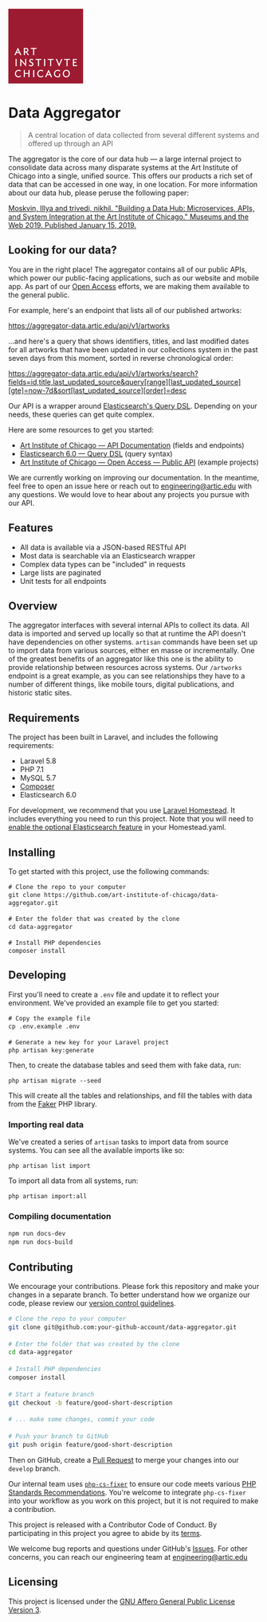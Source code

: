 ![Art Institute of Chicago](https://raw.githubusercontent.com/Art-Institute-of-Chicago/template/master/aic-logo.gif)

# Data Aggregator
> A central location of data collected from several different systems and offered up through an API

The aggregator is the core of our data hub — a large internal project to consolidate data across many disparate systems at the Art Institute of Chicago into a single, unified source. This offers our products a rich set of data that can be accessed in one way, in one location. For more information about our data hub, please peruse the following paper:

[Moskvin, Illya and trivedi, nikhil. "Building a Data Hub: Microservices, APIs, and System Integration at the Art Institute of Chicago." Museums and the Web 2019. Published January 15, 2019.](https://mw19.mwconf.org/paper/building-a-data-hub-microservices-apis-and-system-integration-at-the-art-institute-of-chicago/)


## Looking for our data?

You are in the right place! The aggregator contains all of our public APIs, which power our public-facing applications, such as our website and mobile app. As part of our [Open Access](https://www.artic.edu/open-access) efforts, we are making them available to the general public.

For example, here's an endpoint that lists all of our published artworks:

https://aggregator-data.artic.edu/api/v1/artworks

...and here's a query that shows identifiers, titles, and last modified dates for all artworks that have been updated in our collections system in the past seven days from this moment, sorted in reverse chronological order:

https://aggregator-data.artic.edu/api/v1/artworks/search?fields=id,title,last_updated_source&query[range][last_updated_source][gte]=now-7d&sort[last_updated_source][order]=desc

Our API is a wrapper around [Elasticsearch's Query DSL](https://www.elastic.co/guide/en/elasticsearch/reference/6.0/query-dsl.html). Depending on your needs, these queries can get quite complex.

Here are some resources to get you started:

* [Art Institute of Chicago — API Documentation](https://aggregator-data.artic.edu/home) (fields and endpoints)
* [Elasticsearch 6.0 — Query DSL](https://www.elastic.co/guide/en/elasticsearch/reference/6.0/query-dsl.html) (query syntax)
* [Art Institute of Chicago — Open Access — Public API](https://www.artic.edu/open-access/public-api) (example projects)

We are currently working on improving our documentation. In the meantime, feel free to open an issue here or reach out to engineering@artic.edu with any questions. We would love to hear about any projects you pursue with our API.


## Features

* All data is available via a JSON-based RESTful API
* Most data is searchable via an Elasticsearch wrapper
* Complex data types can be "included" in requests
* Large lists are paginated
* Unit tests for all endpoints


## Overview

The aggregator interfaces with several internal APIs to collect its data. All data is imported and served up locally so that at runtime the API doesn't have dependencies on other systems. `artisan` commands have been set up to import data from various sources, either en masse or incrementally. One of the greatest benefits of an aggregator like this one is the ability to provide relationship between resources across systems. Our `/artworks` endpoint is a great example, as you can see relationships they have to a number of different things, like mobile tours, digital publications, and historic static sites.


## Requirements

The project has been built in Laravel, and includes the following requirements:

* Laravel 5.8
* PHP 7.1
* MySQL 5.7
* [Composer](https://getcomposer.org/)
* Elasticsearch 6.0

For development, we recommend that you use [Laravel Homestead](https://laravel.com/docs/5.8/homestead). It includes everything you need to run this project. Note that you will need to [enable the optional Elasticsearch feature](https://laravel.com/docs/5.8/homestead#installing-optional-features) in your Homestead.yaml.


## Installing

To get started with this project, use the following commands:

```shell
# Clone the repo to your computer
git clone https://github.com/art-institute-of-chicago/data-aggregator.git

# Enter the folder that was created by the clone
cd data-aggregator

# Install PHP dependencies
composer install
```


## Developing

First you'll need to create a `.env` file and update it to reflect  your environment. We've provided an example file to get you started:

```shell
# Copy the example file
cp .env.example .env

# Generate a new key for your Laravel project
php artisan key:generate
```

Then, to create the database tables and seed them with fake data, run:

```shell
php artisan migrate --seed
```

This will create all the tables and relationships, and fill the tables with data from the [Faker](https://github.com/fzaninotto/Faker) PHP library.


### Importing real data

We've created a series of `artisan` tasks to import data from source systems. You can see all the available imports like so:

```shell
php artisan list import
```

To import all data from all systems, run:

```shell
php artisan import:all
```

### Compiling documentation

```bash
npm run docs-dev
npm run docs-build
```

## Contributing

We encourage your contributions. Please fork this repository and make your changes in a separate branch. To better understand how we organize our code, please review our [version control guidelines](https://docs.google.com/document/d/1B-27HBUc6LDYHwvxp3ILUcPTo67VFIGwo5Hiq4J9Jjw).

```bash
# Clone the repo to your computer
git clone git@github.com:your-github-account/data-aggregator.git

# Enter the folder that was created by the clone
cd data-aggregator

# Install PHP dependencies
composer install

# Start a feature branch
git checkout -b feature/good-short-description

# ... make some changes, commit your code

# Push your branch to GitHub
git push origin feature/good-short-description
```

Then on GitHub, create a [Pull Request](https://help.github.com/en/github/collaborating-with-issues-and-pull-requests/about-pull-requests) to merge your changes into our `develop` branch.

Our internal team uses [`php-cs-fixer`](https://github.com/FriendsOfPHP/PHP-CS-Fixer) to ensure our code meets various [PHP Standards Recommendations](https://www.php-fig.org/psr/). You're welcome to integrate `php-cs-fixer` into your workflow as you work on this project, but it is not required to make a contribution.

This project is released with a Contributor Code of Conduct. By participating in this project you agree to abide by its [terms](CODE_OF_CONDUCT.md).

We welcome bug reports and questions under GitHub's [Issues](issues). For other concerns, you can reach our engineering team at [engineering@artic.edu](mailto:engineering@artic.edu)


## Licensing

This project is licensed under the [GNU Affero General Public License Version 3](LICENSE).
